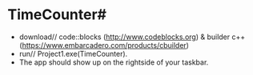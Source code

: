# TimeCounter#

* download// code::blocks (http://www.codeblocks.org) & builder c++ (https://www.embarcadero.com/products/cbuilder) 
* run// Project1.exe(TimeCounter). 
* The app should show up on the rightside of your taskbar.
